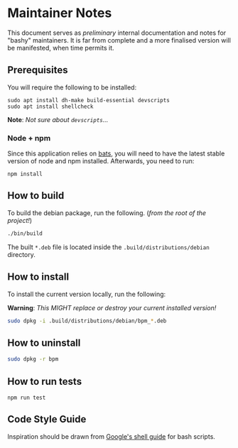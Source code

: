 # Maintainer Notes

This document serves as _preliminary_ internal documentation and notes for "bashy" maintainers.
It is far from complete and a more finalised version will be manifested, when time permits it.

## Prerequisites

You will require the following to be installed:

```console
sudo apt install dh-make build-essential devscripts
sudo apt install shellcheck
```

**Note**: _Not sure about `devscripts`..._

### Node + npm

Since this application relies on [bats](https://github.com/bats-core/bats-core), you will need to have the latest stable version of node and npm installed.
Afterwards, you need to run:

```console
npm install
```

## How to build

To build the debian package, run the following.
(_from the root of the project!_)

```bash
./bin/build
```

The built `*.deb` file is located inside the `.build/distributions/debian` directory.

## How to install

To install the current version locally, run the following:

**Warning**: _This MIGHT replace or destroy your current installed version!_

```bash
sudo dpkg -i .build/distributions/debian/bpm_*.deb
```

## How to uninstall

```bash
sudo dpkg -r bpm
```

## How to run tests

```console
npm run test
```

## Code Style Guide

Inspiration should be drawn from [Google's shell guide](https://google.github.io/styleguide/shellguide.html) for bash scripts. 